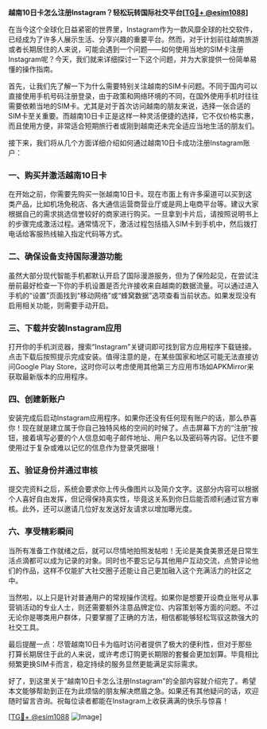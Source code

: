 **越南10日卡怎么注册Instagram？轻松玩转国际社交平台[[TG💪+ @esim1088](https://t.me/s/esim1088)]**

在当今这个全球化日益紧密的世界里，Instagram作为一款风靡全球的社交软件，已经成为了许多人展示生活、分享兴趣的重要平台。然而，对于计划前往越南旅游或者长期居住的人来说，可能会遇到一个问题——如何使用当地的SIM卡注册Instagram呢？今天，我们就来详细探讨一下这个问题，并为大家提供一份简单易懂的操作指南。

首先，让我们先了解一下为什么需要特别关注越南的SIM卡问题。不同于国内可以直接使用手机号码注册登录，由于政策和网络环境的不同，在国外使用手机时往往需要依赖当地的SIM卡。尤其是对于首次访问越南的朋友来说，选择一张合适的SIM卡至关重要。而越南10日卡正是这样一种灵活便捷的选择，它不仅价格实惠，而且使用方便，非常适合短期旅行者或刚到越南还未完全适应当地生活的朋友们。

接下来，我们将从几个方面详细介绍如何通过越南10日卡成功注册Instagram账户：

### 一、购买并激活越南10日卡

在开始之前，你需要先购买一张越南10日卡。现在市面上有许多渠道可以买到这类产品，比如机场免税店、各大通信运营商营业厅或是网上电商平台等。建议大家根据自己的需求挑选信誉较好的商家进行购买。一旦拿到卡片后，请按照说明书上的步骤完成激活过程。通常情况下，激活过程包括插入SIM卡到手机中，然后拨打电话给客服热线输入指定代码等方式。

### 二、确保设备支持国际漫游功能

虽然大部分现代智能手机都默认开启了国际漫游服务，但为了保险起见，在尝试注册前最好检查一下你的手机设置是否允许接收来自越南的数据流量。可以通过进入手机的“设置”页面找到“移动网络”或“蜂窝数据”选项查看当前状态。如果发现没有启用相关功能，则需要手动开启。

### 三、下载并安装Instagram应用

打开你的手机浏览器，搜索“Instagram”关键词即可找到官方应用程序下载链接。点击下载后按照提示完成安装。值得注意的是，在某些国家和地区可能无法直接访问Google Play Store，这时你可以考虑使用其他第三方应用市场如APKMirror来获取最新版本的应用程序。

### 四、创建新账户

安装完成后启动Instagram应用程序。如果你还没有任何现有账户的话，那么恭喜你！现在就是建立属于你自己独特风格的空间的时候了。点击屏幕下方的“注册”按钮，接着填写必要的个人信息如电子邮件地址、用户名以及密码等内容。记住不要使用过于复杂或难以记忆的信息作为登录凭据哦！

### 五、验证身份并通过审核

提交完资料之后，系统会要求你上传头像图片以及简介文字。这部分内容可以根据个人喜好自由发挥，但记得保持真实性，毕竟这关系到你日后能否顺利通过官方审核。此外，还可以邀请几位好友发送好友请求以增加曝光度。

### 六、享受精彩瞬间

当所有准备工作就绪之后，就可以尽情地拍照发帖啦！无论是美食美景还是日常生活点滴都可以成为记录的对象。同时也不要忘记与其他用户互动交流，点赞评论他们的作品，这样不仅能扩大社交圈子还能让自己更加融入这个充满活力的社区之中。

当然啦，以上只是针对普通用户的常规操作流程。如果你是想要开设商业账号从事营销活动的专业人士，则还需要额外注意品牌定位、内容策划等方面的问题。不过无论你是哪类用户群体，只要掌握了正确的方法，相信都能够轻松驾驭这款强大的社交工具。

最后提醒一点：尽管越南10日卡为临时访问者提供了极大的便利性，但对于那些打算长期居住于此的人来说，或许考虑订购更长期限的套餐会更加划算。毕竟相比频繁更换SIM卡而言，稳定持续的服务显然更能满足实际需求。

好了，到这里关于“越南10日卡怎么注册Instagram”的全部内容就介绍完了。希望本文能够帮助到正在为此烦恼的朋友解决燃眉之急。如果还有其他疑问的话，欢迎随时留言咨询。祝每位读者都能在Instagram上收获满满的快乐与惊喜！

[[TG💪+ @esim1088](https://t.me/s/esim1088) ![Image](https://i.postimg.cc/4NQfJmqS/Snipaste-2025-05-13-00-14-12.png)]